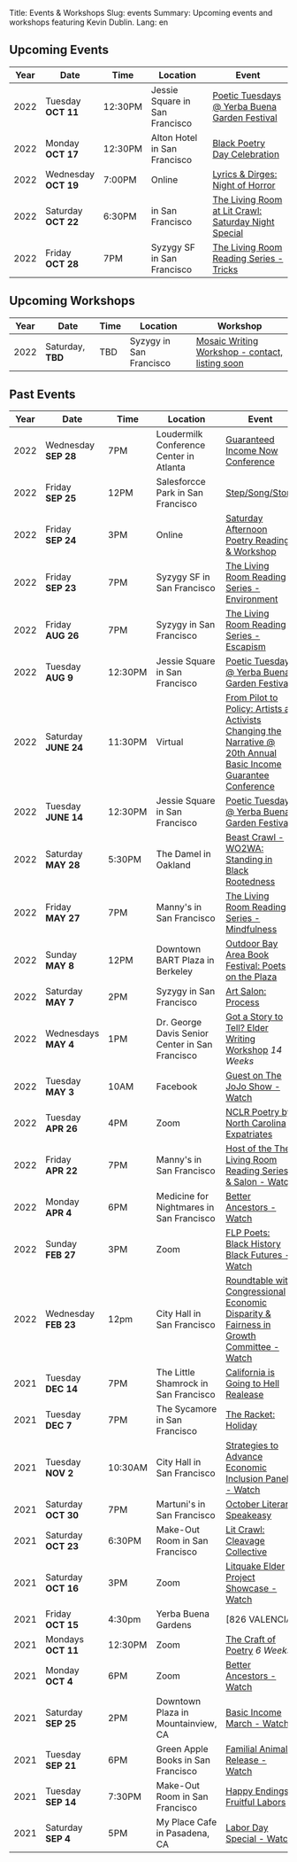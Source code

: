 Title: Events & Workshops
Slug: events
Summary: Upcoming events and workshops featuring Kevin Dublin.
Lang: en

## Upcoming Events

| Year | Date | Time | Location | Event |
| ---- | ---- | ----- | --- | --- |
| 2022 | Tuesday <br/>**OCT 11** | 12:30PM | Jessie Square in San Francisco | [Poetic Tuesdays @ Yerba Buena Garden Festival](https://ybgfestival.org/event/poetic-tuesdays-litquake-101122/) |
| 2022 | Monday <br/>**OCT 17** | 12:30PM | Alton Hotel in San Francisco | [Black Poetry Day Celebration](https://www.eventbrite.com/e/national-black-poetry-day-celebration-tickets-420235785547) |
| 2022 | Wednesday <br/>**OCT 19** | 7:00PM | Online | [Lyrics & Dirges: Night of Horror](https://www.facebook.com/lyricsdirges/) |
| 2022 | Saturday <br/>**OCT 22** | 6:30PM |  in San Francisco | [The Living Room at Lit Crawl: Saturday Night Special](https://tockify.com/litcrawl/detail/35/1666488600000) |
| 2022 | Friday <br/>**OCT 28** | 7PM | Syzygy SF in San Francisco | [The Living Room Reading Series - Tricks](https://www.eventbrite.com/e/living-room-reading-series-salon-in-person-tickets-387901021397) |


## Upcoming Workshops

| Year | Date | Time | Location | Workshop |
| ---- | --- | --- | --- | --- |
| 2022 | Saturday, **TBD**| TBD | Syzygy in San Francisco | [Mosaic Writing Workshop - contact, listing soon](https://kevindublin.com/pages/contact.html) |


## Past Events

| Year | Date | Time | Location | Event |
| --- | --- | --- | --- | --- |
| 2022 | Wednesday **SEP 28** | 7PM | Loudermilk Conference Center in Atlanta | [Guaranteed Income Now Conference](https://www.eventbrite.com/e/guaranteed-income-now-tickets-383517209297) |
| 2022 | Friday <br/>**SEP 25** | 12PM | Salesforcce Park in San Francisco | [Step/Song/Story](https://rawdance.org/events/stepsongstory/) |
| 2022 | Friday <br/>**SEP 24** | 3PM | Online | [Saturday Afternoon Poetry Reading & Workshop](https://saturdayafternoonpoetry.blogspot.com/2011/02/schedule.html) |
| 2022 | Friday <br/>**SEP 23** | 7PM | Syzygy SF in San Francisco | [The Living Room Reading Series - Environment](https://thelivingroomsf.com/events/2022-September.html) |
| 2022 | Friday <br/>**AUG 26** | 7PM | Syzygy in San Francisco | [The Living Room Reading Series - Escapism](https://thelivingroomsf.com/events/2022-August.html) |
| 2022 | Tuesday <br/>**AUG 9** | 12:30PM | Jessie Square in San Francisco | [Poetic Tuesdays @ Yerba Buena Garden Festival](https://ybgfestival.org/event/poetic-tuesdays-litquake-080922/) |
| 2022 | Saturday **JUNE 24** | 11:30PM | Virtual | [From Pilot to Policy: Artists as Activists Changing the Narrative @ 20th Annual Basic Income Guarantee Conference](https://www.crowdcast.io/e/zt518cli) |
| 2022 | Tuesday **JUNE 14** | 12:30PM | Jessie Square in San Francisco | [Poetic Tuesdays @ Yerba Buena Garden Festival](https://ybgfestival.org/event/poetic-tuesdays-litquake-061422/) |
| 2022 | Saturday **MAY 28** | 5:30PM | The Damel in Oakland | [Beast Crawl - WO2WA: Standing in Black Rootedness](https://beastcrawl.org/blog/west-oakland-to-west-africa) |
| 2022 | Friday <br/>**MAY 27** | 7PM | Manny's in San Francisco | [The Living Room Reading Series - Mindfulness](https://www.eventbrite.com/e/living-room-reading-series-salon-in-person-tickets-253297588907) |
| 2022 | Sunday <br/>**MAY 8** | 12PM | Downtown BART Plaza in Berkeley | [Outdoor Bay Area Book Festival: Poets on the Plaza](https://www.baybookfest.org/) |
| 2022 | Saturday **MAY 7** | 2PM | Syzygy in San Francisco | [Art Salon: Process](https://bit.ly/process-salon) |
| 2022 | Wednesdays **MAY 4** | 1PM | Dr. George Davis Senior Center in San Francisco | [Got a Story to Tell? Elder Writing Workshop](https://www.litquake.org/elderprojectbayviewseniorcenter.html) *14 Weeks*
| 2022 | Tuesday **MAY 3** | 10AM | Facebook | [Guest on The JoJo Show - Watch](https://www.facebook.com/100042464478026/videos/3225672491020226/) | 
| 2022 | Tuesday **APR 26** | 4PM | Zoom | [NCLR Poetry by North Carolina Expatriates](https://nclr.ecu.edu/) |
| 2022 | Friday <br/>**APR 22** | 7PM | Manny's in San Francisco | [Host of the The Living Room Reading Series & Salon - Watch](https://www.patreon.com/posts/65676522) |
| 2022 | Monday <br/>**APR 4** | 6PM | Medicine for Nightmares in San Francisco | [Better Ancestors - Watch](https://youtu.be/vfItq7MzsLo?list=PLNKVTaT7aEhz9jNJezk09jRUFf_9yE_Ic) |
| 2022 | Sunday <br/>**FEB 27** | 3PM | Zoom | [FLP Poets: Black History Black Futures - Watch](https://youtu.be/tIhonmagAZc) |
| 2022 | Wednesday **FEB 23** | 12pm | City Hall in San Francisco | [Roundtable with Congressional Economic Disparity & Fairness in Growth Committee - Watch](https://youtu.be/jckBsOG84JY) |
| 2021 | Tuesday <br/>**DEC 14** | 7PM | The Little Shamrock in San Francisco | [California is Going to Hell Realease](https://www.eventbrite.com/e/the-racket-reading-series-marshmallows-in-hell-w-sydney-vogl-tickets-216296397347) |
| 2021 | Tuesday <br/>**DEC 7** | 7PM | The Sycamore in San Francisco | [The Racket: Holiday](https://www.instagram.com/p/CXU9xoVLfTZ/) |
| 2021 | Tuesday **NOV 2** | 10:30AM | City Hall in San Francisco | [Strategies to Advance Economic Inclusion Panel - Watch](https://youtu.be/FmJjzl567V8?t=4704) |
| 2021 | Saturday **OCT 30** | 7PM | Martuni's in San Francisco | [October Literary Speakeasy](https://www.facebook.com/LiterarySpeakeasy/) |
| 2021 | Saturday **OCT 23** | 6:30PM | Make-Out Room in San Francisco | [Lit Crawl: Cleavage Collective](https://tockify.com/litcrawl/detail/7/1635039000000) |
| 2021 | Saturday **OCT 16** | 3PM | Zoom | [Litquake Elder Project Showcase - Watch](https://www.facebook.com/watch/?v=895171314451963) |
| 2021 | Friday <br/>**OCT 15** | 4:30pm | Yerba Buena Gardens | [826 VALENCIA | Young Author's Book Celebration](https://ybgfestival.org/event/826-valencia-young-authors-book-project-celebration/) |
| 2021 | Mondays <br/>**OCT 11** | 12:30PM | Zoom | [The Craft of Poetry](https://elderwriting.net/dt-oak.html) *6 Weeks* |
| 2021 | Monday <br/>**OCT 4** | 6PM | Zoom | [Better Ancestors - Watch](https://www.youtube.com/playlist?list=PLNKVTaT7aEhxlrMHFXTk6Ol4G-fmgwRlc) |
| 2021 | Saturday **SEP 25** | 2PM | Downtown Plaza in Mountainview, CA | [Basic Income March - Watch](https://youtu.be/TAIrCL0UYzg?t=2147) |
| 2021 | Tuesday <br/>**SEP 21** | 6PM | Green Apple Books in San Francisco | [Familial Animals Release - Watch](https://www.youtube.com/watch?v=OnLZbjBFjTg) | 
| 2021 | Tuesday <br/>**SEP 14** | 7:30PM | Make-Out Room in San Francisco | [Happy Endings: Fruitful Labors](https://fb.me/e/1CJr7D1xo) |
| 2021 | Saturday <br/>**SEP 4** | 5PM | My Place Cafe in Pasadena, CA | [Labor Day Special - Watch](https://youtu.be/2m1fei5xdRo) |
